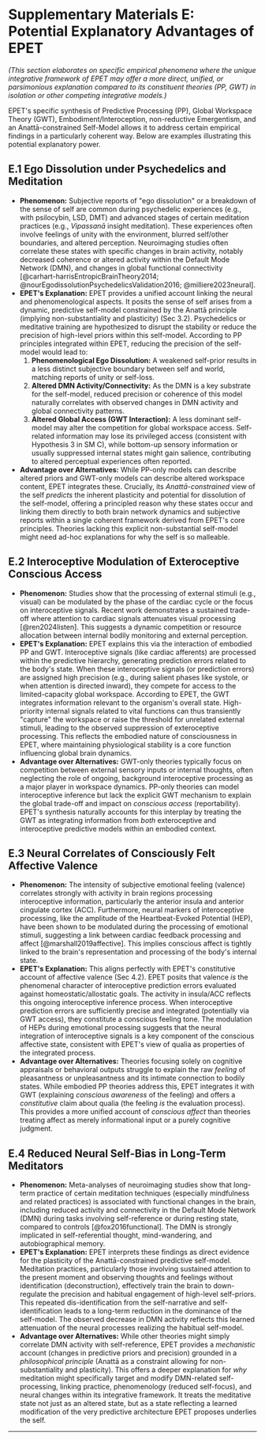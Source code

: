 # Supplementary Materials E: Potential Explanatory Advantages of EPET

*(This section elaborates on specific empirical phenomena where the unique integrative framework of EPET may offer a more direct, unified, or parsimonious explanation compared to its constituent theories (PP, GWT) in isolation or other competing integrative models.)*

EPET's specific synthesis of Predictive Processing (PP), Global Workspace Theory (GWT), Embodiment/Interoception, non-reductive Emergentism, and an Anattā-constrained Self-Model allows it to address certain empirical findings in a particularly coherent way. Below are examples illustrating this potential explanatory power.

## E.1 Ego Dissolution under Psychedelics and Meditation

*   **Phenomenon:** Subjective reports of "ego dissolution" or a breakdown of the sense of self are common during psychedelic experiences (e.g., with psilocybin, LSD, DMT) and advanced stages of certain meditation practices (e.g., *Vipassanā* insight meditation). These experiences often involve feelings of unity with the environment, blurred self/other boundaries, and altered perception. Neuroimaging studies often correlate these states with specific changes in brain activity, notably decreased coherence or altered activity within the Default Mode Network (DMN), and changes in global functional connectivity [@carhart-harrisEntropicBrainTheory2014; @nourEgodissolutionPsychedelicsValidation2016; @milliere2023neural].
*   **EPET's Explanation:** EPET provides a unified account linking the neural and phenomenological aspects. It posits the sense of self arises from a dynamic, predictive self-model constrained by the Anattā principle (implying non-substantiality and plasticity) (Sec 3.2). Psychedelics or meditative training are hypothesized to disrupt the stability or reduce the precision of high-level priors within this self-model. According to PP principles integrated within EPET, reducing the precision of the self-model would lead to:
    1.  **Phenomenological Ego Dissolution:** A weakened self-prior results in a less distinct subjective boundary between self and world, matching reports of unity or self-loss.
    2.  **Altered DMN Activity/Connectivity:** As the DMN is a key substrate for the self-model, reduced precision or coherence of this model naturally correlates with observed changes in DMN activity and global connectivity patterns.
    3.  **Altered Global Access (GWT Interaction):** A less dominant self-model may alter the competition for global workspace access. Self-related information may lose its privileged access (consistent with Hypothesis 3 in SM C), while bottom-up sensory information or usually suppressed internal states might gain salience, contributing to altered perceptual experiences often reported.
*   **Advantage over Alternatives:** While PP-only models can describe altered priors and GWT-only models can describe altered workspace content, EPET integrates these. Crucially, its *Anattā-constrained* view of the self *predicts* the inherent plasticity and potential for dissolution of the self-model, offering a principled reason why these states occur and linking them directly to both brain network dynamics and subjective reports within a single coherent framework derived from EPET's core principles. Theories lacking this explicit non-substantial self-model might need ad-hoc explanations for why the self is so malleable.

## E.2 Interoceptive Modulation of Exteroceptive Conscious Access

*   **Phenomenon:** Studies show that the processing of external stimuli (e.g., visual) can be modulated by the phase of the cardiac cycle or the focus on interoceptive signals. Recent work demonstrates a sustained trade-off where attention to cardiac signals attenuates visual processing [@ren2024listen]. This suggests a dynamic competition or resource allocation between internal bodily monitoring and external perception.
*   **EPET's Explanation:** EPET explains this via the interaction of embodied PP and GWT. Interoceptive signals (like cardiac afferents) are processed within the predictive hierarchy, generating prediction errors related to the body's state. When these interoceptive signals (or prediction errors) are assigned high precision (e.g., during salient phases like systole, or when attention is directed inward), they compete for access to the limited-capacity global workspace. According to EPET, the GWT integrates information relevant to the organism's overall state. High-priority internal signals related to vital functions can thus transiently "capture" the workspace or raise the threshold for unrelated external stimuli, leading to the observed suppression of exteroceptive processing. This reflects the embodied nature of consciousness in EPET, where maintaining physiological stability is a core function influencing global brain dynamics.
*   **Advantage over Alternatives:** GWT-only theories typically focus on competition between external sensory inputs or internal thoughts, often neglecting the role of ongoing, background interoceptive processing as a major player in workspace dynamics. PP-only theories can model interoceptive inference but lack the explicit GWT mechanism to explain the global trade-off and impact on *conscious access* (reportability). EPET's synthesis naturally accounts for this interplay by treating the GWT as integrating information from *both* exteroceptive and interoceptive predictive models within an embodied context.

## E.3 Neural Correlates of Consciously Felt Affective Valence

*   **Phenomenon:** The intensity of subjective emotional feeling (valence) correlates strongly with activity in brain regions processing interoceptive information, particularly the anterior insula and anterior cingulate cortex (ACC). Furthermore, neural markers of interoceptive processing, like the amplitude of the Heartbeat-Evoked Potential (HEP), have been shown to be modulated during the processing of emotional stimuli, suggesting a link between cardiac feedback processing and affect [@marshall2019affective]. This implies conscious affect is tightly linked to the brain's representation and processing of the body's internal state.
*   **EPET's Explanation:** This aligns perfectly with EPET's constitutive account of affective valence (Sec 4.2). EPET posits that valence *is* the phenomenal character of interoceptive prediction errors evaluated against homeostatic/allostatic goals. The activity in insula/ACC reflects this ongoing interoceptive inference process. When interoceptive prediction errors are sufficiently precise and integrated (potentially via GWT access), they constitute a conscious feeling tone. The modulation of HEPs during emotional processing suggests that the neural integration of interoceptive signals is a key component of the conscious affective state, consistent with EPET's view of qualia as properties of the integrated process.
*   **Advantage over Alternatives:** Theories focusing solely on cognitive appraisals or behavioral outputs struggle to explain the raw *feeling* of pleasantness or unpleasantness and its intimate connection to bodily states. While embodied PP theories address this, EPET integrates it with GWT (explaining *conscious awareness* of the feeling) and offers a *constitutive* claim about qualia (the feeling *is* the evaluation process). This provides a more unified account of *conscious affect* than theories treating affect as merely informational input or a purely cognitive judgment.

## E.4 Reduced Neural Self-Bias in Long-Term Meditators

*   **Phenomenon:** Meta-analyses of neuroimaging studies show that long-term practice of certain meditation techniques (especially mindfulness and related practices) is associated with functional changes in the brain, including reduced activity and connectivity in the Default Mode Network (DMN) during tasks involving self-reference or during resting state, compared to controls [@fox2016functional]. The DMN is strongly implicated in self-referential thought, mind-wandering, and autobiographical memory.
*   **EPET's Explanation:** EPET interprets these findings as direct evidence for the plasticity of the Anattā-constrained predictive self-model. Meditation practices, particularly those involving sustained attention to the present moment and observing thoughts and feelings without identification (deconstruction), effectively train the brain to down-regulate the precision and habitual engagement of high-level self-priors. This repeated dis-identification from the self-narrative and self-identification leads to a long-term reduction in the dominance of the self-model. The observed decrease in DMN activity reflects this learned attenuation of the neural processes realizing the habitual self-model.
*   **Advantage over Alternatives:** While other theories might simply correlate DMN activity with self-reference, EPET provides a *mechanistic* account (changes in predictive priors and precision) grounded in a *philosophical principle* (Anattā as a constraint allowing for non-substantiality and plasticity). This offers a deeper explanation for *why* meditation might specifically target and modify DMN-related self-processing, linking practice, phenomenology (reduced self-focus), and neural changes within its integrative framework. It treats the meditative state not just as an altered state, but as a state reflecting a learned modification of the very predictive architecture EPET proposes underlies the self.

---